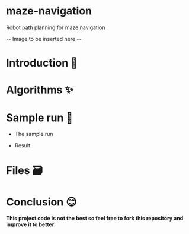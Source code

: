 # maze-navigation
Robot path planning for maze navigation

-- Image to be inserted here --

# Introduction 📝


# Algorithms ✨


# Sample run 🏃

* The sample run

* Result


# Files 🗃️



# Conclusion 😊



**This project code is not the best so feel free to fork this repository and improve it to better.**
